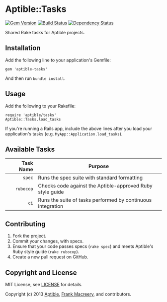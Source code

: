 # Aptible::Tasks

[![Gem Version](https://badge.fury.io/rb/aptible-tasks.png)](https://rubygems.org/gems/aptible-tasks)
[![Build Status](https://travis-ci.org/aptible/aptible-tasks.png?branch=master)](https://travis-ci.org/aptible/aptible-tasks)
[![Dependency Status](https://gemnasium.com/aptible/aptible-tasks.png)](https://gemnasium.com/aptible/aptible-tasks)

Shared Rake tasks for Aptible projects.

## Installation

Add the following line to your application's Gemfile:

    gem 'aptible-tasks'

And then run `bundle install`.

## Usage

Add the following to your Rakefile:

    require 'aptible/tasks'
    Aptible::Tasks.load_tasks

If you're running a Rails app, include the above lines after you load your application's tasks (e.g. `MyApp::Application.load_tasks`).

## Available Tasks

| Task Name | Purpose |
| ---------:| ------- |
| `spec` | Runs the spec suite with standard formatting |
| `rubocop` | Checks code against the Aptible-approved Ruby style guide |
| `ci` | Runs the suite of tasks performed by continuous integration |

## Contributing

1. Fork the project.
1. Commit your changes, with specs.
1. Ensure that your code passes specs (`rake spec`) and meets Aptible's Ruby style guide (`rake rubocop`).
1. Create a new pull request on GitHub.

## Copyright and License

MIT License, see [LICENSE](LICENSE.md) for details.

Copyright (c) 2013 [Aptible](https://www.aptible.com), [Frank Macreery](https://github.com/fancyremarker), and contributors.
